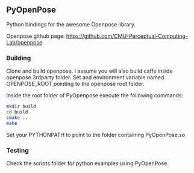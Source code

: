 ## PyOpenPose

Python bindings for the awesome Openpose library. 

Openpose github page:
https://github.com/CMU-Perceptual-Computing-Lab/openpose


### Building

Clone and build openpose. I assume you will also build caffe inside openpose 3rdparty folder.
Set and environment variable named OPENPOSE_ROOT pointing to the openpose root folder.

Inside the root folder of PyOpenpose execute the following commands:

```bash
mkdir build
cd build
cmake ..
make
```

Set your PYTHONPATH to point to the folder containing PyOpenPose.so


### Testing

Check the scripts folder for python examples using PyOpenPose.